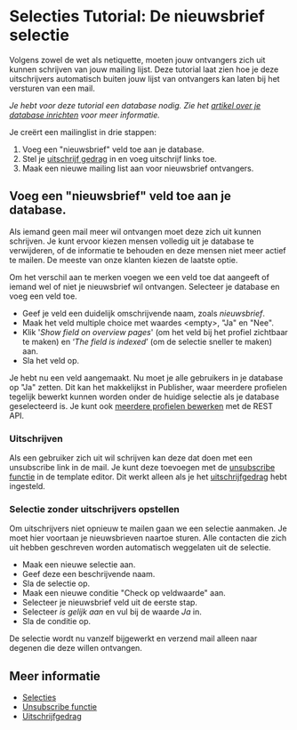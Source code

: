 # Selecties Tutorial: De nieuwsbrief selectie

Volgens zowel de wet als netiquette, moeten jouw ontvangers zich uit 
kunnen schrijven van jouw mailing lijst. Deze tutorial laat zien hoe je 
deze uitschrijvers automatisch buiten jouw lijst van ontvangers kan laten 
bij het versturen van een mail.

*Je hebt voor deze tutorial een database nodig. 
Zie het [artikel over je database inrichten](./quick-database-guide) 
voor meer informatie.*

Je creërt een mailinglist in drie stappen:

1.  Voeg een "nieuwsbrief" veld toe aan je database.
2.  Stel je [uitschrijf gedrag](./database-unsubscribe-behavior) in en voeg uitschrijf links toe.
3.  Maak een nieuwe mailing list aan voor nieuwsbrief ontvangers.

## Voeg een "nieuwsbrief" veld toe aan je database.

Als iemand geen mail meer wil ontvangen moet deze zich uit kunnen schrijven. 
Je kunt ervoor kiezen mensen volledig uit je database te verwijderen, 
of de informatie te behouden en deze mensen niet meer actief te mailen. 
De meeste van onze klanten kiezen de laatste optie.

Om het verschil aan te merken voegen we een veld toe dat aangeeft of 
iemand wel of niet je nieuwsbrief wil ontvangen. Selecteer je database 
en voeg een veld toe.

* Geef je veld een duidelijk omschrijvende naam, zoals *nieuwsbrief*.
* Maak het veld multiple choice met waardes \<empty\>, "Ja" en "Nee".
* Klik '*Show field on overview pages*' (om het veld bij het profiel 
zichtbaar te maken) en ‘*The field is indexed*’ (om de selectie sneller te maken) aan.
* Sla het veld op.

Je hebt nu een veld aangemaakt. Nu moet je alle gebruikers in je database 
op "Ja" zetten. Dit kan het makkelijkst in Publisher, waar meerdere profielen 
tegelijk bewerkt kunnen worden onder de huidige selectie als je database 
geselecteerd is. Je kunt ook [meerdere profielen bewerken](./rest-put-database-profiles) 
met de REST API.

### Uitschrijven

Als een gebruiker zich uit wil schrijven kan deze dat doen met een 
unsubscribe link in de mail. Je kunt deze toevoegen met de 
[unsubscribe functie](./personalization-functions-unsubscribe) in de 
template editor. Dit werkt alleen als je het 
[uitschrijfgedrag](./database-unsubscribe-behavior) hebt ingesteld.

### Selectie zonder uitschrijvers opstellen

Om uitschrijvers niet opnieuw te mailen gaan we een selectie aanmaken. 
Je moet hier voortaan je nieuwsbrieven naartoe sturen. Alle contacten 
die zich uit hebben geschreven worden automatisch weggelaten uit de 
selectie.

-   Maak een nieuwe selectie aan.
-   Geef deze een beschrijvende naam.
-   Sla de selectie op.
-   Maak een nieuwe conditie "Check op veldwaarde" aan.
-   Selecteer je nieuwsbrief veld uit de eerste stap.
-   Selecteer *is gelijk aan* en vul bij de waarde *Ja* in.
-   Sla de conditie op.

De selectie wordt nu vanzelf bijgewerkt en verzend mail alleen naar degenen 
die deze willen ontvangen.

## Meer informatie

* [Selecties](./selections-introduction)
* [Unsubscribe functie](./personalization-functions-unsubscribe)
* [Uitschrijfgedrag](./database-unsubscribe-behavior)
